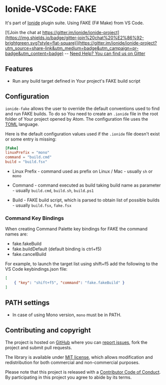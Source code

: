 # Ionide-VSCode: FAKE

It's part of [Ionide](http://ionide.io) plugin suite.
Using FAKE (F# Make) from VS Code.

[![Join the chat at https://gitter.im/ionide/ionide-project](https://img.shields.io/badge/gitter-join%20chat%20%E2%86%92-brightgreen.svg?style=flat-square)](https://gitter.im/ionide/ionide-project?utm_source=share-link&utm_medium=badge&utm_campaign=pr-badge&utm_content=badge) --  [Need Help? You can find us on Gitter](https://gitter.im/ionide/ionide-project)

## Features

- Run any build target defined in Your project's FAKE build script

## Configuration

`ionide-fake` allows the user to override the default conventions used to find and run FAKE builds. To do so You need to create an `.ionide` file in the root folder of Your project opened by Atom. The configuration file uses the [TOML](https://github.com/toml-lang/toml) language.

Here is the default configuration values used if the `.ionide` file doesn't exist or some entry is missing:

```TOML
[Fake]
linuxPrefix = "mono"
command = "build.cmd"
build = "build.fsx"
```

* Linux Prefix - command used as prefix on Linux / Mac - usually `sh` or `mono`

* Command - command executed as build taking build name as parameter - usually `build.cmd`, `build.sh`, `build.ps1`

* Build - FAKE build script, which is parsed to obtain list of possible builds - usually `build.fsx`, `fake.fsx`

### Command Key Bindings

When creating Command Palette key bindings for FAKE the command names are:

* fake.fakeBuild
* fake.buildDefault (default binding is ctrl+f5)
* fake.cancelBuild

For example, to launch the target list using shift+f5 add the following to the VS Code keybindings.json file:

```json
[
    { "key": "shift+f5", "command": "fake.fakeBuild" }
]
```

## PATH settings

* In case of using Mono version, `mono` must be in PATH.

## Contributing and copyright

The project is hosted on [GitHub](https://github.com/ionide/ionide-vscode-fake) where you can [report issues](https://github.com/ionide/ionide-vscode-fake/issues), fork
the project and submit pull requests.

The library is available under [MIT license](https://github.com/ionide/ionide-vscode-fake/blob/master/LICENSE.md), which allows modification and
redistribution for both commercial and non-commercial purposes.

Please note that this project is released with a [Contributor Code of Conduct](CODE_OF_CONDUCT.md). By participating in this project you agree to abide by its terms.
